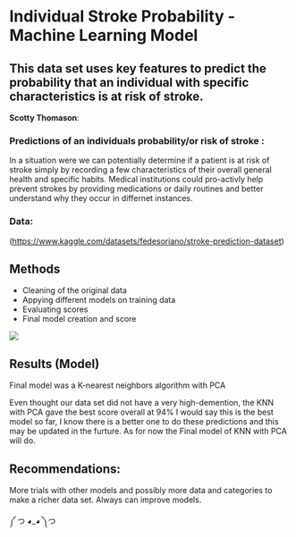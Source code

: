 # Individual Stroke Probability - Machine Learning Model
## This data set uses key features to predict the probability that an individual with specific characteristics is at risk of stroke.

**Scotty Thomason**: 

### Predictions of an individuals probability/or risk of stroke :

In a situation were we can potentially determine if a patient is at risk of stroke simply by recording a few characteristics of their overall general health and specific habits. Medical institutions could pro-activly help prevent strokes by providing medications or daily routines and better understand why they occur in differnet instances.


### Data:
(https://www.kaggle.com/datasets/fedesoriano/stroke-prediction-dataset)


## Methods
- Cleaning of the original data
- Appying different models on training data
- Evaluating scores
- Final model creation and score

![](/content/bar_plot.png)

## Results (Model)

Final model was a K-nearest neighbors algorithm with PCA


Even thought our data set did not have a very high-demention, the KNN with PCA gave the best score overall at 94%
I would say this is the best model so far, I know there is a better one to do these predictions and this may be updated in the furture. As for now the Final model of KNN with PCA will do.



## Recommendations:

More trials with other models and possibly more data and categories to make a richer data set.
Always can improve models.

༼ つ ◕_◕ ༽つ

